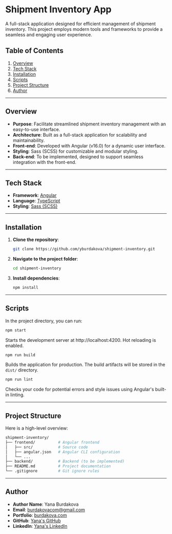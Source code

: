 # Shipment Inventory App

A full-stack application designed for efficient management of shipment inventory. This project employs modern tools and frameworks to provide a seamless and engaging user experience.

## Table of Contents

1. [Overview](#overview)
2. [Tech Stack](#tech-stack)
3. [Installation](#installation)
4. [Scripts](#scripts)
5. [Project Structure](#project-structure)
6. [Author](#author)

---

## Overview

- **Purpose**: Facilitate streamlined shipment inventory management with an easy-to-use interface.
- **Architecture**: Built as a full-stack application for scalability and maintainability.
- **Front-end**: Developed with Angular (v16.0) for a dynamic user interface.
- **Styling**: Sass (SCSS) for customizable and modular styling.
- **Back-end**: To be implemented, designed to support seamless integration with the front-end.

---

## Tech Stack

- **Framework**: [Angular](https://angular.io/)
- **Language**: [TypeScript](https://www.typescriptlang.org/)
- **Styling**: [Sass (SCSS)](https://sass-lang.com/documentation/syntax#scss)

---

## Installation

1. **Clone the repository**:
   ```bash
   git clone https://github.com/yburdakova/shipment-inventory.git
   ```

2. **Navigate to the project folder**:
   ```bash
   cd shipment-inventory
   ```

3. **Install dependencies**:
   ```bash
   npm install
   ```

---

## Scripts

In the project directory, you can run:

```bash
npm start
```
Starts the development server at http://localhost:4200. Hot reloading is enabled.

```bash
npm run build
```
Builds the application for production. The build artifacts will be stored in the `dist/` directory.

```bash
npm run lint
```
Checks your code for potential errors and style issues using Angular's built-in linting.

---

## Project Structure

Here is a high-level overview:

```bash
shipment-inventory/
├── frontend/          # Angular frontend
│   ├── src/           # Source code
│   ├── angular.json   # Angular CLI configuration
│   └── ...
├── backend/           # Backend (to be implemented)
├── README.md          # Project documentation
└── .gitignore         # Git ignore rules
```

---

## Author

- **Author Name**: Yana Burdakova
- **Email**: burdakovacom@gmail.com
- **Portfolio**: [burdakova.com](https://burdakova.com)
- **GitHub**: [Yana's GitHub](https://github.com/yburdakova)
- **LinkedIn**: [Yana's LinkedIn](https://www.linkedin.com/in/yana-burdakova/)
